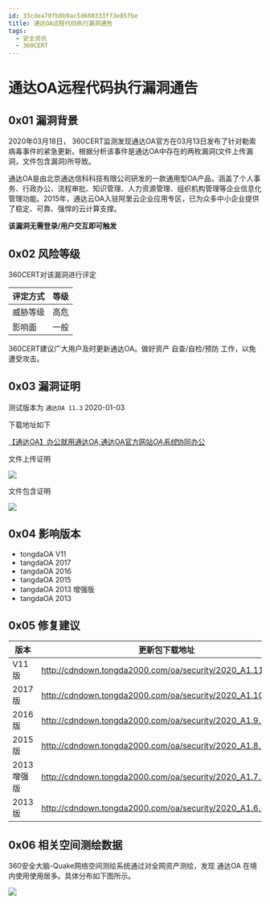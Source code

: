 ```yaml
---
id: 33cdea70fb8b9ac5d608333f73e85fbe
title: 通达OA远程代码执行漏洞通告
tags: 
  - 安全资讯
  - 360CERT
---
```


# 通达OA远程代码执行漏洞通告

0x01 漏洞背景
---------


2020年03月18日， 360CERT监测发现通达OA官方在03月13日发布了针对勒索病毒事件的紧急更新。根据分析该事件是通达OA中存在的两枚漏洞(文件上传漏洞，文件包含漏洞)所导致。


通达OA是由北京通达信科科技有限公司研发的一款通用型OA产品，涵盖了个人事务、行政办公、流程审批、知识管理、人力资源管理、组织机构管理等企业信息化管理功能。2015年，通达云OA入驻阿里云企业应用专区，已为众多中小企业提供了稳定、可靠、强悍的云计算支撑。


**该漏洞无需登录/用户交互即可触发**


0x02 风险等级
---------


360CERT对该漏洞进行评定




| 评定方式 | 等级 |
| --- | --- |
| 威胁等级 | 高危 |
| 影响面 | 一般 |


360CERT建议广大用户及时更新通达OA。做好资产 自查/自检/预防 工作，以免遭受攻击。


0x03 漏洞证明
---------


测试版本为 `通达OA 11.3` 2020-01-03 


下载地址如下


[【通达OA】办公就用通达OA,通达OA官方网站*OA系统*协同办公](https://www.tongda2000.com/download/2019.php?F=&K=)


文件上传证明


![](https://p403.ssl.qhimgs4.com/t01c6ac9350b68e9115.png)


文件包含证明 


![](https://p403.ssl.qhimgs4.com/t019523b75ef6ee15c2.png)


0x04 影响版本
---------


* tongdaOA V11
* tangdaOA 2017
* tangdaOA 2016
* tangdaOA 2015
* tangdaOA 2013 增强版
* tangdaOA 2013


0x05 修复建议
---------




| 版本 | 更新包下载地址 |
| --- | --- |
| V11版 | <http://cdndown.tongda2000.com/oa/security/2020_A1.11.3.exe> |
| 2017版 | <http://cdndown.tongda2000.com/oa/security/2020_A1.10.19.exe> |
| 2016版 | <http://cdndown.tongda2000.com/oa/security/2020_A1.9.13.exe> |
| 2015版 | <http://cdndown.tongda2000.com/oa/security/2020_A1.8.15.exe> |
| 2013增强版 | <http://cdndown.tongda2000.com/oa/security/2020_A1.7.25.exe> |
| 2013版 | <http://cdndown.tongda2000.com/oa/security/2020_A1.6.20.exe> |


0x06 相关空间测绘数据
-------------


360安全大脑-Quake网络空间测绘系统通过对全网资产测绘，发现 通达OA 在境内使用使用居多。具体分布如下图所示。


![](https://p403.ssl.qhimgs4.com/t01ef5b2bbb2ce1c7af.png)


